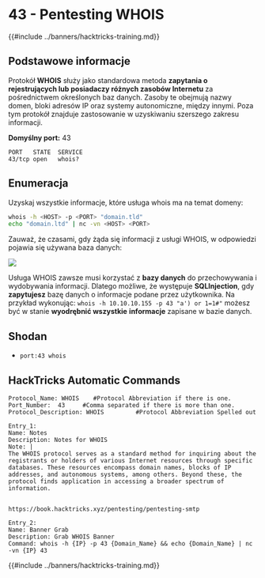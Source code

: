 # 43 - Pentesting WHOIS

{{#include ../banners/hacktricks-training.md}}

## Podstawowe informacje

Protokół **WHOIS** służy jako standardowa metoda **zapytania o rejestrujących lub posiadaczy różnych zasobów Internetu** za pośrednictwem określonych baz danych. Zasoby te obejmują nazwy domen, bloki adresów IP oraz systemy autonomiczne, między innymi. Poza tym protokół znajduje zastosowanie w uzyskiwaniu szerszego zakresu informacji.

**Domyślny port:** 43
```
PORT   STATE  SERVICE
43/tcp open   whois?
```
## Enumeracja

Uzyskaj wszystkie informacje, które usługa whois ma na temat domeny:
```bash
whois -h <HOST> -p <PORT> "domain.tld"
echo "domain.ltd" | nc -vn <HOST> <PORT>
```
Zauważ, że czasami, gdy żąda się informacji z usługi WHOIS, w odpowiedzi pojawia się używana baza danych:

![](<../images/image (301).png>)

Usługa WHOIS zawsze musi korzystać z **bazy danych** do przechowywania i wydobywania informacji. Dlatego możliwe, że występuje **SQLInjection**, gdy **zapytujesz** bazę danych o informacje podane przez użytkownika. Na przykład wykonując: `whois -h 10.10.10.155 -p 43 "a') or 1=1#"` możesz być w stanie **wyodrębnić wszystkie** **informacje** zapisane w bazie danych.

## Shodan

- `port:43 whois`

## HackTricks Automatic Commands
```
Protocol_Name: WHOIS    #Protocol Abbreviation if there is one.
Port_Number:  43     #Comma separated if there is more than one.
Protocol_Description: WHOIS         #Protocol Abbreviation Spelled out

Entry_1:
Name: Notes
Description: Notes for WHOIS
Note: |
The WHOIS protocol serves as a standard method for inquiring about the registrants or holders of various Internet resources through specific databases. These resources encompass domain names, blocks of IP addresses, and autonomous systems, among others. Beyond these, the protocol finds application in accessing a broader spectrum of information.


https://book.hacktricks.xyz/pentesting/pentesting-smtp

Entry_2:
Name: Banner Grab
Description: Grab WHOIS Banner
Command: whois -h {IP} -p 43 {Domain_Name} && echo {Domain_Name} | nc -vn {IP} 43
```
{{#include ../banners/hacktricks-training.md}}
